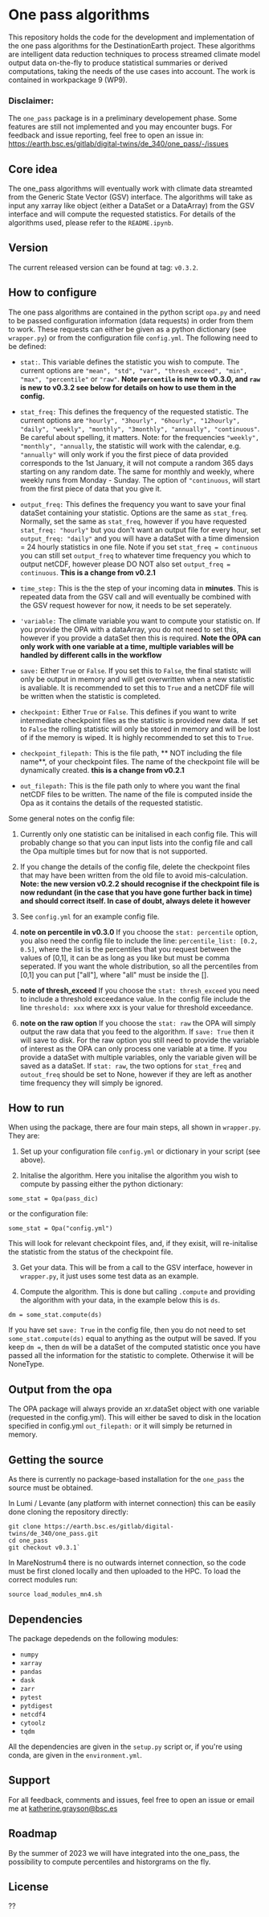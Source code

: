 # One pass algorithms
This repository holds the code for the development and implementation of the one pass algorithms for the DestinationEarth project. These algorithms are intelligent data reduction techniques to process streamed climate model output data on-the-fly to produce statistical summaries or derived computations, taking the needs of the use cases into account. The work is contained in workpackage 9 (WP9).

### Disclaimer: 
The `one_pass` package is in a preliminary developement phase. Some features are still not implemented and you may encounter bugs. For feedback and issue reporting, feel free to open an issue in: https://earth.bsc.es/gitlab/digital-twins/de_340/one_pass/-/issues

## Core idea 
The one_pass algorithms will eventually work with climate data streamted from the Generic State Vector (GSV) interface. The algorithms will take as input any xarray like object (either a DataSet or a DataArray) from the GSV interface and will compute the requested statistics. For details of the algorithms used, please refer to the `README.ipynb`. 

## Version 
The current released version can be found at tag: `v0.3.2`. 

## How to configure
The one pass algorithms are contained in the python script `opa.py` and need to be passed configuration information (data requests) in order from them to work. These requests can either be given as a python dictionary (see `wrapper.py`) or from the configuration file `config.yml`. The following need to be defined: 

- `stat:`. This variable defines the statistic you wish to compute. The current options are `"mean", "std", "var", "thresh_exceed", "min", "max", "percentile"` or `"raw"`. **Note `percentile` is new to v0.3.0, and `raw` is new to v0.3.2 see below for details on how to use them in the config.**

- `stat_freq:` This defines the frequency of the requested statistic. The current options are `"hourly", "3hourly", "6hourly", "12hourly", "daily", "weekly", "monthly", "3monthly", "annually", "continuous"`. Be careful about spelling, it matters. Note: for the frequencies `"weekly", "monthly", "annually`, the statistic will work with the calendar, e.g. `"annually"` will only work if you the first piece of data provided corresponds to the 1st January, it will not compute a random 365 days starting on any random date. The same for monthly and weekly, where weekly runs from Monday - Sunday. The option of `"continuous`, will start from the first piece of data that you give it. 

- `output_freq:` This defines the frequency you want to save your final dataSet containing your statistic. Options are the same as `stat_freq`. Normally, set the same as `stat_freq`, however if you have requested `stat_freq: "hourly"` but you don't want an output file for every hour, set `output_freq: "daily"` and you will have a dataSet with a time dimension = 24 hourly statistics in one file. Note if you set `stat_freq = continuous` you can still set `output_freq` to whatever time frequency you which to output netCDF, however please DO NOT also set `output_freq = continuous`. **This is a change from v0.2.1**

- `time_step:` This is the the step of your incoming data in **minutes**. This is repeated data from the GSV call and will eventually be combined with the GSV request however for now, it needs to be set seperately. 

- `'variable:` The climate variable you want to compute your statistic on. If you provide the OPA with a dataArray, you do not need to set this, however if you provide a dataSet then this is required. **Note the OPA can only work with one variable at a time, multiple variables will be handled by different calls in the workflow** 

- `save:` Either `True` or `False`. If you set this to `False`, the final statistc will only be output in memory and will get overwritten when a new statistic is avaliable. It is recommended to set this to `True` and a netCDF file will be written when the statistic is completed. 

- `checkpoint:` Either `True` or `False`. This defines if you want to write intermediate checkpoint files as the statistic is provided new data. If set to `False` the rolling statistic will only be stored in memory and will be lost of if the memory is wiped. It is highly recommended to set this to `True`.

- `checkpoint_filepath:` This is the file path, ** NOT including the file name**, of your checkpoint files. The name of the checkpoint file will be dynamically created. **this is a change from v0.2.1** 

- `out_filepath:` This is the file path only to where you want the final netCDF files to be written. The name of the file is computed inside the Opa as it contains the details of the requested statistic. 

Some general notes on the config file: 

1. Currently only one statistic can be initalised in each config file. This will probably change so that you can input lists into the config file and call the Opa multiple times but for now that is not supported. 

2. If you change the details of the config file, delete the checkpoint files that may have been written from the old file to avoid mis-calculation. **Note: the new version v0.2.2 should recognise if the checkpoint file is now redundant (in the case that you have gone further back in time) and should correct itself. In case of doubt, always delete it however** 

3. See `config.yml` for an example config file. 

4. **note on percentile in v0.3.0** If you choose the `stat: percentile` option, you also need the config file to include the line: `percentile_list: [0.2, 0.5]`, where the list is the percentiles that you request between the values of [0,1], it can be as long as you like but must be comma seperated. If you want the whole distribution, so all the percentiles from [0,1] you can put ["all"], where "all" must be inside the []. 

5. **note of thresh_exceed** If you choose the `stat: thresh_exceed` you need to include a threshold exceedance value. In the config file include the line `threshold: xxx` where xxx is your value for threshold exceedance.

6. **note on the raw option** If you choose the `stat: raw` the OPA will simply output the raw data that you feed to the algorithm. If `save: True` then it will save to disk. For the raw option you still need to provide the variable of interest as the OPA can only process one variable at a time. If you provide a dataSet with multiple variables, only the variable given will be saved as a dataSet. If `stat: raw`, the two options for `stat_freq` and `outout_freq` should be set to None, however if they are left as another time frequency they will simply be ignored. 

## How to run
When using the package, there are four main steps, all shown in `wrapper.py`. They are: 

1. Set up your configuration file `config.yml` or dictionary in your script (see above). 

2. Initalise the algorithm. Here you initalise the algorithm you wish to compute by passing either the python dictionary:

`some_stat = Opa(pass_dic)`

or the configuration file: 

`some_stat = Opa("config.yml")`

This will look for relevant checkpoint files, and, if they exisit, will re-initalise the statistic from the status of the checkpoint file. 

3. Get your data. This will be from a call to the GSV interface, however in `wrapper.py`, it just uses some test data as an example.

4. Compute the algorithm. This is done but calling `.compute` and providing the algorithm with your data, in the example below this is `ds`. 

`dm = some_stat.compute(ds)`

If you have set `save: True` in the config file, then you do not need to set `some_stat.compute(ds)` equal to anything as the output will be saved. If you keep `dm =`, then `dm` will be a dataSet of the computed statistic once you have passed all the information for the statistic to complete. Otherwise it will be NoneType. 

## Output from the opa 

The OPA package will always provide an xr.dataSet object with one variable (requested in the config.yml). This will either be saved to disk in the location specified in config.yml `out_filepath:` or it will simply be returned in memory. 

## Getting the source 

As there is currently no package-based installation for the `one_pass` the source must be obtained.

In Lumi / Levante (any platform with internet connection) this can be easily done cloning the repository directly:

```
git clone https://earth.bsc.es/gitlab/digital-twins/de_340/one_pass.git
cd one_pass
git checkout v0.3.1`
```

In MareNostrum4 there is no outwards internet connection, so the code must be first cloned locally and then uploaded to the HPC. To load the correct modules run: 

`source load_modules_mn4.sh`

## Dependencies 

The package depedends on the following modules: 
- `numpy`
- `xarray`
- `pandas`
- `dask`
- `zarr`
- `pytest`
- `pytdigest`
- `netcdf4`
- `cytoolz`
- `tqdm`

All the dependencies are  given in the `setup.py` script or, if you're using conda, are given in the `environment.yml`.

## Support
For all feedback, comments and issues, feel free to open an issue or email me at katherine.grayson@bsc.es

## Roadmap
By the summer of 2023 we will have integrated into the one_pass, the possibility to compute percentiles and historgrams on the fly. 

## License
??

